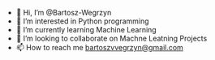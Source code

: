 - 👋 Hi, I’m @Bartosz-Wegrzyn
- 👀 I’m interested in Python programming
- 🌱 I’m currently learning Machine Learning
- 💞️ I’m looking to collaborate on Machne Leatning Projects
- 📫 How to reach me bartoszvvegrzyn@gmail.com

<!---
Bartosz-Wegrzyn/Bartosz-Wegrzyn is a ✨ special ✨ repository because its `README.md` (this file) appears on your GitHub profile.
You can click the Preview link to take a look at your changes.
--->

